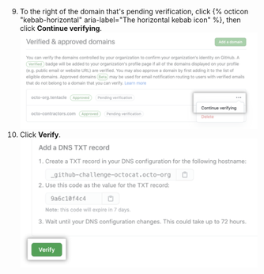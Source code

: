 9. To the right of the domain that's pending verification, click {% octicon "kebab-horizontal" aria-label="The horizontal kebab icon" %}, then click **Continue verifying**. ![Continue verifying domain button](/assets/images/help/organizations/continue-verifying-domain.png)
10. Click **Verify**. ![Verify button](/assets/images/help/organizations/verify-domain-final-button.png)
